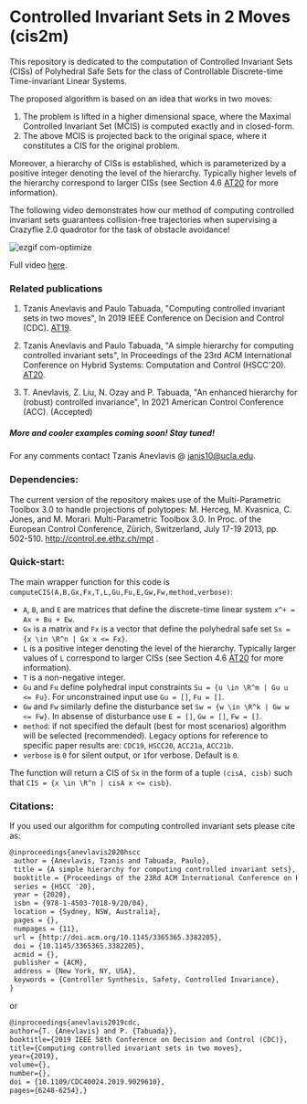 # Controlled Invariant Sets in 2 Moves (cis2m)

This repository is dedicated to the computation of Controlled Invariant Sets (CISs) of Polyhedral Safe Sets for the class of Controllable Discrete-time Time-invariant Linear Systems. 

The proposed algorithm is based on an idea that works in two moves:
1. The problem is lifted in a higher dimensional space, where the Maximal Controlled Invariant Set (MCIS) is computed exactly and in closed-form.
2. The above MCIS is projected back to the original space, where it constitutes a CIS for the original problem.

Moreover, a hierarchy of CISs is established, which is parameterized by a positive integer denoting the level of the hierarchy. Typically higher levels of the hierarchy correspond to larger CISs (see Section 4.6 [AT20](https://dl.acm.org/doi/abs/10.1145/3365365.3382205) for more information). 


The following video demonstrates how our method of computing controlled invariant sets guarantees collision-free trajectories when supervising a Crazyflie 2.0 quadrotor for the task of obstacle avoidance!

![ezgif com-optimize](https://user-images.githubusercontent.com/26322321/110197476-9cc22100-7e00-11eb-9694-01c5a55fba4b.gif)


Full video [here](https://tinyurl.com/drone-supervision-cis).


### Related publications
1. Tzanis Anevlavis and Paulo Tabuada, 
"Computing controlled invariant sets in two moves", 
In 2019 IEEE Conference on Decision and Control (CDC). [AT19](https://ieeexplore.ieee.org/document/9029610).

2. Tzanis Anevlavis and Paulo Tabuada, 
"A simple hierarchy for computing controlled invariant sets", 
In Proceedings of the 23rd ACM International Conference on Hybrid Systems: Computation and Control (HSCC'20). [AT20](https://dl.acm.org/doi/abs/10.1145/3365365.3382205).

3. T. Anevlavis, Z. Liu, N. Ozay and P. Tabuada,
"An enhanced hierarchy for (robust) controlled invariance",
In 2021 American Control Conference (ACC). (Accepted)

#####  More and cooler examples coming soon! Stay tuned!

For any comments contact Tzanis Anevlavis @ janis10@ucla.edu.

### Dependencies:
The current version of the repository makes use of the Multi-Parametric Toolbox 3.0 to handle projections of polytopes:
M. Herceg, M. Kvasnica, C. Jones, and M. Morari. Multi-Parametric Toolbox 3.0. In Proc. of the European Control Conference, Zürich, Switzerland, July 17-19 2013, pp. 502-510. http://control.ee.ethz.ch/mpt .

### Quick-start:
The main wrapper function for this code is `computeCIS(A,B,Gx,Fx,T,L,Gu,Fu,E,Gw,Fw,method,verbose)`:
  * `A`, `B`, and `E` are matrices that define the discrete-time linear system `x^+ = Ax + Bu + Ew`.
  * `Gx` is a matrix and `Fx` is a vector that define the polyhedral safe set `Sx = {x \in \R^n | Gx x <= Fx}`.
  * `L` is a positive integer denoting the level of the hierarchy. Typically larger values of `L` correspond to larger CISs (see Section 4.6 [AT20](https://dl.acm.org/doi/abs/10.1145/3365365.3382205) for more information).
  * `T` is a non-negative integer.
  * `Gu` and `Fu` define polyhedral input constraints `Su = {u \in \R^m | Gu u <= Fu}`. For unconstrained input use `Gu = []`, `Fu = []`.
  * `Gw` and `Fw` similarly define the disturbance set `Sw = {w \in \R^k | Gw w <= Fw}`. In absense of disturbance use `E = []`, `Gw = []`, `Fw = []`.
  * `method`: if not specified the default (best for most scenarios) algorithm will be selected (recommended). Legacy options for reference to specific paper results are: `CDC19`, `HSCC20`, `ACC21a`, `ACC21b`.
  * `verbose` is `0` for silent output, or `1`for verbose. Default is `0`.

The function will return a CIS of `Sx` in the form of a tuple `(cisA, cisb)` such that `CIS = {x \in \R^n | cisA x <= cisb}`.

### Citations:
If you used our algorithm for computing controlled invariant sets please cite as:
```latex
@inproceedings{anevlavis2020hscc
 author = {Anevlavis, Tzanis and Tabuada, Paulo},
 title = {A simple hierarchy for computing controlled invariant sets},
 booktitle = {Proceedings of the 23Rd ACM International Conference on Hybrid Systems: Computation and Control},
 series = {HSCC '20},
 year = {2020},
 isbn = {978-1-4503-7018-9/20/04},
 location = {Sydney, NSW, Australia},
 pages = {},
 numpages = {11},
 url = {http://doi.acm.org/10.1145/3365365.3382205},
 doi = {10.1145/3365365.3382205},
 acmid = {},
 publisher = {ACM},
 address = {New York, NY, USA},
 keywords = {Controller Synthesis, Safety, Controlled Invariance},
} 
```
or
```latex
@inproceedings{anevlavis2019cdc, 
author={T. {Anevlavis} and P. {Tabuada}}, 
booktitle={2019 IEEE 58th Conference on Decision and Control (CDC)}, 
title={Computing controlled invariant sets in two moves}, 
year={2019}, 
volume={}, 
number={}, 
doi = {10.1109/CDC40024.2019.9029610},
pages={6248-6254},}
```
